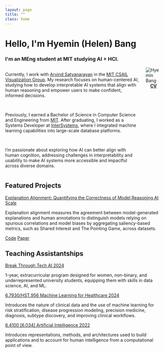 ```yaml
---
layout: page
title: ""
class: home
---
```


# **Hello, I'm Hyemin (Helen) Bang**
### I'm an MEng student at MIT studying AI + HCI.
<!-- ### This website is under construction.  -->

<div class="columns" markdown="1">

<div class="intro" markdown="1">
<p>Currently, I work with <a href="https://arvindsatya.com/">Arvind Satyanarayan</a> in the <a href="https://vis.csail.mit.edu/">MIT CSAIL Visualization Group</a>. My research focuses on human-centered AI, studying how to develop interpretable AI systems that align with human reasoning and empower users to make confident, informed decisions. </p>
<br >
<p>Previously, I earned a Bachelor of Science in Computer Science and Engineering from <a href="https://mit.edu/">MIT</a>. After graduating, I worked as a Systems Developer at <a href="https://intersystems.com/">InterSystems</a>, where I integrated machine learning capabilities into large-scale database platforms. </p>
<br >
<p>I’m passionate about exploring how AI can better align with human cognition, addressing challenges in interpretability and usability to make AI systems more accessible and impactful across diverse domains.</p>
</div>

<div class="me" markdown="1">

<picture>
  <source srcset='/images/hmbang.webp' type='image/webp' />
  <img
    src='/images/hmbang.jpg'
    alt='Hyemin Bang'>
</picture>


<div style="display: flex; justify-content: center;">
  <div class="link-buttons">
    <a class="button" href="https://drive.google.com/file/d/10CfkCFo01MXuVk6zRN9A-EmL7QRCjUII/view?usp=sharing">
      <div><b>CV</b></div>
    </a>
<!--     <a class="button" href="https://scholar.google.com/citations?user=pQd1HSK5lzEC">
      <div><i class="fa-solid fa-graduation-cap"></i></div>
    </a> -->
    <!-- <a class="button" href="https://github.com/hhybang">
      <div><i class="fa-brands fa-github"></i></div>
    </a> -->
    <a class="button" href="https://www.linkedin.com/in/hyeminbang/">
      <div><i class="fa-brands fa-linkedin-in"></i></div>
    </a>
    <a class="button" href="mailto:{{ site.email }}">
      <div><i class="fa-solid fa-envelope"></i></div>
    </a>
  </div>
</div>

<!-- <a href="mailto:{{ site.email }}">{{ site.email }}</a> -->
</div>
</div>


## Featured Projects
<div class="featured-projects">
    <div class="project">
      <div class="preview-image" style="background-image: url('/images/projects/explanation_alignment.png');"></div>
      <div class="project-content">
        <div class="title"><a href="https://vis.csail.mit.edu/pubs/explanation-alignment/">Explanation Alignment: Quantifying the Correctness of Model Reasoning At Scale</a></div>
        <p>Explanation alignment measures the agreement between model-generated explanations and human annotations to distinguish models relying on spurious correlations and model biases by aggregating saliency-based metrics, such as Shared Interest and The Pointing Game, across datasets.</p>
        <div class="links">
            <a href="https://github.com/mitvis/explanation_alignment"><i class="fa-brands fa-github" aria-hidden="true"></i> Code</a>
            <a href="https://vis.csail.mit.edu/pubs/explanation-alignment.pdf"><i class="fa-file-pdf far" aria-hidden="true"></i> Paper</a>
        </div>
      </div>
    </div>
</div>

## Teaching Assistantships
<div class="featured-teaching">
    <div class="teaching">
      <!-- <div class="preview-image" style="background-image: url('/images/projects/explanation_alignment.png');"></div> -->
      <div class="teaching-content">
        <div class="title"><a href="https://computing.mit.edu/about/diversity-equity-inclusion/break-through-tech-ai/">Break Through Tech AI 2024</a></div>
        <p>1-year, extracurricular program designed for women, non-binary, and underrepresented university students, equipping them with skills in data science, AI, and ML.</p>
        <!-- <div class="links">
            <a href="https://computing.mit.edu/about/diversity-equity-inclusion/break-through-tech-ai/"><i class="fas fa-link" aria-hidden="true"></i> Website</a>
        </div> -->
      </div>
    </div>
    <div class="teaching">
      <!-- <div class="preview-image" style="background-image: url('/images/034_photo.png');"></div> -->
      <div class="teaching-content">
        <div class="title"><a href="https://mlhcmit.github.io/">6.7930/HST.956 Machine Learning for Healthcare 2024</a></div>
        <p>Introduces the nature of clinical data and the use of machine learning for risk stratification, disease progression modeling, precision medicine, diagnosis, subtype discovery, and improving clinical workflows. </p>
        <!-- <div class="links">
            <a href="https://mlhcmit.github.io/"><i class="fas fa-link" aria-hidden="true"></i> Website</a>
        </div> -->
      </div>
    </div>
    <div class="teaching">
      <div class="teaching-content">
        <div class="title"><a href="https://ai6034.mit.edu/wiki/index.php?title=Main_Page">6.4100 [6.034] Artificial Intelligence 2022</a></div>
        <p>Introduces representations, methods, and architectures used to build applications and to account for human intelligence from a computational point of view.</p>
        <div class="links">
            <!-- <a href="https://ai6034.mit.edu/wiki/index.php?title=Main_Page"><i class="fas fa-link" aria-hidden="true"></i> (Old) Website</a> -->
            <a href='/images/034_photo.png'><i class="fa-solid fa-image" aria-hidden="true"></i></a>
        </div>
      </div>
    </div>
</div>

